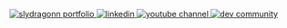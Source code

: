 <p>
  <a href="https://slydragonn.site">
    <img alt="slydragonn portfolio" title="My Portfolio" src="https://custom-icon-badges.demolab.com/badge/my--website-white.svg?logo=sly-portfolio"/>
  </a>
  <a href="https://www.linkedin.com/in/katongole-isaac-2b27b6170">
    <img alt="linkedin" title="Linkedin" src="https://custom-icon-badges.demolab.com/badge/alejolg-blue.svg?logo=linkedin"/>
  </a>
  <a href="https://www.youtube.com/@slydragonn">
    <img alt="youtube channel" title="Youtube" src="https://custom-icon-badges.demolab.com/badge/@slydragonn-red.svg?logo=slyyoutube&logoColor=white"/>
  </a>
  <a href="https://dev.to/slydragonn">
    <img alt="dev community" title="DEV" src="https://custom-icon-badges.demolab.com/badge/slydragonn-black.svg?logo=devdotto"/>
  </a>
</p>

